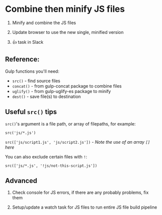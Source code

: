 # Combine then minify JS files

1) Minify and combine the JS files

1) Update browser to use the new single, minified version

1) :+1: task in Slack

## Reference:

Gulp functions you'll need:

- `src()` - find source files
- `concat()` - from gulp-concat package to combine files
- `uglify()` - from gulp-uglify-es package to minify
- `dest()` - save file(s) to destination

## Useful `src()` tips

`src()`'s argument is a file path, or array of filepaths, for example:

`src('js/*.js')`

`src(['js/script1.js', 'js/script2.js'])` - *Note the use of an array `[]` here*

You can also exclude certain files with `!`:

`src(['js/*.js', '!js/not-this-script.js'])`

## Advanced

1) Check console for JS errors, if there are any probably problems, fix them

1) Setup/update a watch task for JS files to run entire JS file build pipeline